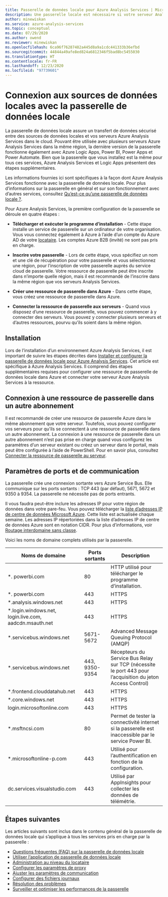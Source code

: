```yaml
---
title: Passerelle de données locale pour Azure Analysis Services | Microsoft Docs
description: Une passerelle locale est nécessaire si votre serveur Analysis Services dans Azure se connecte à des sources de données locales.
author: minewiskan
ms.service: azure-analysis-services
ms.topic: conceptual
ms.date: 07/29/2020
ms.author: owend
ms.reviewer: minewiskan
ms.openlocfilehash: 6ca96f76287482a445d8a9a1cdc441333b36efbd
ms.sourcegitcommit: 44844a49afe8ed824a6812346f5bad8bc5455030
ms.translationtype: HT
ms.contentlocale: fr-FR
ms.lasthandoff: 12/23/2020
ms.locfileid: "97739601"
---
```

# <a name="connecting-to-on-premises-data-sources-with-on-premises-data-gateway"></a>Connexion aux sources de données locales avec la passerelle de données locale

La passerelle de données locale assure un transfert de données sécurisé entre des sources de données locales et vos serveurs Azure Analysis Services dans le cloud. Pouvant être utilisée avec plusieurs serveurs Azure Analysis Services dans la même région, la dernière version de la passerelle fonctionne également avec Azure Logic Apps, Power BI, Power Apps et Power Automate. Bien que la passerelle que vous installez est la même pour tous ces services, Azure Analysis Services et Logic Apps présentent des étapes supplémentaires.

Les informations fournies ici sont spécifiques à la façon dont Azure Analysis Services fonctionne avec la passerelle de données locale. Pour plus d’informations sur la passerelle en général et sur son fonctionnement avec d’autres services, consultez [Qu’est-ce qu’une passerelle de données locale ?](/data-integration/gateway/service-gateway-onprem).

Pour Azure Analysis Services, la première configuration de la passerelle se déroule en quatre étapes :

- **Télécharger et exécuter le programme d’installation** - Cette étape installe un service de passerelle sur un ordinateur de votre organisation. Vous vous connectez également à Azure à l’aide d’un compte du Azure AD de votre [locataire](/previous-versions/azure/azure-services/jj573650(v=azure.100)#what-is-an-azure-ad-tenant). Les comptes Azure B2B (invité) ne sont pas pris en charge.

- **Inscrire votre passerelle** - Lors de cette étape, vous spécifiez un nom et une clé de récupération pour votre passerelle et vous sélectionnez une région, pour l’inscription de votre passerelle auprès du service cloud de passerelle. Votre ressource de passerelle peut être inscrite dans n’importe quelle région, mais il est recommandé de l’inscrire dans la même région que vos serveurs Analysis Services. 

- **Créer une ressource de passerelle dans Azure** - Dans cette étape, vous créez une ressource de passerelle dans Azure.

- **Connecter la ressource de passerelle aux serveurs** - Quand vous disposez d’une ressource de passerelle, vous pouvez commencer à y connecter des serveurs. Vous pouvez y connecter plusieurs serveurs et d’autres ressources, pourvu qu’ils soient dans la même région.

## <a name="installing"></a>Installation

Lors de l’installation d’un environnement Azure Analysis Services, il est important de suivre les étapes décrites dans [Installer et configurer la passerelle de données locale pour Azure Analysis Services](analysis-services-gateway-install.md). Cet article est spécifique à Azure Analysis Services. Il comprend des étapes supplémentaires requises pour configurer une ressource de passerelle de données locale dans Azure et connecter votre serveur Azure Analysis Services à la ressource.

## <a name="connecting-to-a-gateway-resource-in-a-different-subscription"></a>Connexion à une ressource de passerelle dans un autre abonnement

Il est recommandé de créer une ressource de passerelle Azure dans le même abonnement que votre serveur. Toutefois, vous pouvez configurer vos serveurs pour qu’ils se connectent à une ressource de passerelle dans un autre abonnement. La connexion à une ressource de passerelle dans un autre abonnement n’est pas prise en charge quand vous configurez les paramètres d’un serveur existant ou créez un serveur dans le portail, mais peut être configurée à l’aide de PowerShell. Pour en savoir plus, consultez [Connecter la ressource de passerelle au serveur](analysis-services-gateway-install.md#connect-gateway-resource-to-server).

## <a name="ports-and-communication-settings"></a>Paramètres de ports et de communication

La passerelle crée une connexion sortante vers Azure Service Bus. Elle communique sur les ports sortants : TCP 443 (par défaut), 5671, 5672 et 9350 à 9354.  La passerelle ne nécessite pas de ports entrants.

Il vous faudra peut-être inclure les adresses IP pour votre région de données dans votre pare-feu. Vous pouvez télécharger la [liste d’adresses IP de centre de données Microsoft Azure](https://www.microsoft.com/download/details.aspx?id=56519). Cette liste est actualisée chaque semaine. Les adresses IP répertoriées dans la liste d’adresses IP de centre de données Azure sont en notation CIDR. Pour plus d’informations, voir [Routage interdomaine sans classe](https://en.wikipedia.org/wiki/Classless_Inter-Domain_Routing).

Voici les noms de domaine complets utilisés par la passerelle.

| Noms de domaine | Ports sortants | Description |
| --- | --- | --- |
| *. powerbi.com |80 |HTTP utilisé pour télécharger le programme d’installation. |
| *. powerbi.com |443 |HTTPS |
| *.analysis.windows.net |443 |HTTPS |
| *.login.windows.net, login.live.com, aadcdn.msauth.net |443 |HTTPS |
| *.servicebus.windows.net |5671-5672 |Advanced Message Queuing Protocol (AMQP) |
| *.servicebus.windows.net |443, 9350-9354 |Récepteurs du Service Bus Relay sur TCP (nécessite le port 443 pour l’acquisition du jeton Access Control) |
| *.frontend.clouddatahub.net |443 |HTTPS |
| *.core.windows.net |443 |HTTPS |
| login.microsoftonline.com |443 |HTTPS |
| *.msftncsi.com |80 |Permet de tester la connectivité internet si la passerelle est inaccessible par le service Power BI. |
| *.microsoftonline-p.com |443 |Utilisé pour l’authentification en fonction de la configuration. |
| dc.services.visualstudio.com    |443 |Utilisé par AppInsights pour collecter les données de télémétrie. |

## <a name="next-steps"></a>Étapes suivantes 

Les articles suivants sont inclus dans le contenu général de la passerelle de données locale qui s’applique à tous les services pris en charge par la passerelle :

* [Questions fréquentes (FAQ) sur la passerelle de données locale](/data-integration/gateway/service-gateway-onprem-faq)   
* [Utiliser l’application de passerelle de données locale](/data-integration/gateway/service-gateway-app)   
* [Administration au niveau du locataire](/data-integration/gateway/service-gateway-tenant-level-admin)
* [Configurer les paramètres de proxy](/data-integration/gateway/service-gateway-proxy)   
* [Ajuster les paramètres de communication](/data-integration/gateway/service-gateway-communication)   
* [Configurer des fichiers journaux](/data-integration/gateway/service-gateway-log-files)   
* [Résolution des problèmes](/data-integration/gateway/service-gateway-tshoot)
* [Surveiller et optimiser les performances de la passerelle](/data-integration/gateway/service-gateway-performance)
